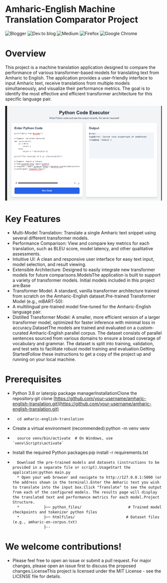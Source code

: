 # Amharic-English Machine Translation Comparator Project 
![Blogger](https://img.shields.io/badge/Blogger-FF5722?style=for-the-badge&logo=blogger&logoColor=white)
![Dev.to blog](https://img.shields.io/badge/dev.to-0A0A0A?style=for-the-badge&logo=dev.to&logoColor=white)
![Medium](https://img.shields.io/badge/Medium-12100E?style=for-the-badge&logo=medium&logoColor=white)
![Firefox](https://img.shields.io/badge/Firefox-FF7139?style=for-the-badge&logo=Firefox-Browser&logoColor=white)
![Google Chrome](https://img.shields.io/badge/Google%20Chrome-4285F4?style=for-the-badge&logo=GoogleChrome&logoColor=white)
# Overview
This project is a machine translation application designed to compare the performance of various transformer-based models for translating text from Amharic to English. The application provides a user-friendly interface to input Amharic text, receive translations from multiple models simultaneously, and visualize their performance metrics. 
			The goal is to identify the most effective and efficient transformer architecture for this specific language pair.

![dsfd](1.png)

# Key Features
* Multi-Model Translation: Translate a single Amharic text snippet using several different transformer models.
* Performance Comparison: View and compare key metrics for each translation, such as BLEU score, model latency, and other qualitative assessments.
* Intuitive UI: A clean and responsive user interface for easy text input, model selection, and result viewing.
* Extensible Architecture: Designed to easily integrate new transformer models for future comparisons.ModelsThe application is built to support a variety of transformer models. Initial models included in this project are:Base 
*  Transformer Model: A standard, vanilla transformer architecture trained from scratch on the Amharic-English dataset.Pre-trained Transformer Model (e.g., mBART-50): 
* A multilingual pre-trained model fine-tuned for the Amharic-English language pair.
* Distilled Transformer Model: A smaller, more efficient version of a larger transformer model, optimized for faster inference with minimal loss in accuracy.DatasetThe models are trained and evaluated on a custom-curated Amharic-English parallel corpus. The dataset consists of parallel sentences sourced from various domains to ensure a broad coverage of vocabulary and grammar. The dataset is split into training, validation, and test sets to facilitate robust model training and evaluation.Getting StartedFollow these instructions to get a copy of the project up and running on your local machine.
# Prerequisites
* Python 3.8 or laterpip package managerInstallationClone the repository:git clone [https://github.com/your-username/amharic-english-translation.git](https://github.com/your-username/amharic-english-translation.git)
* 		cd amharic-english-translation
* Create a virtual environment (recommended):python -m venv venv
* 		source venv/bin/activate  # On Windows, use `venv\Scripts\activate`
* Install the required Python packages:pip install -r requirements.txt
* 		Download the pre-trained models and datasets (instructions to be provided in a separate file or script).UsageStart the application:python main.py
		* Open your web browser and navigate to http://127.0.0.1:5000 (or the address shown in the terminal).Enter the Amharic text you wish to translate into the input box.Click "Translate" to see the output from each of the configured models. The results page will display the translated text and performance metrics for each model.Project Structure.
		*			├── python_files/                     # Trained model checkpoints and tokenizer python files
		*			├── htmlfiles/                       # Dataset files (e.g., amharic-en-corpus.txt)
					├--
# We welcome contributions!
* Please feel free to open an issue or submit a pull request. For major changes, please open an issue first to discuss the proposed changes.LicenseThis project is licensed under the MIT License - see the LICENSE file for details.
